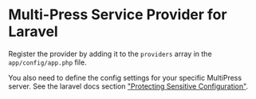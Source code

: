 # Multi-Press Service Provider for Laravel

Register the provider by adding it to the `providers` array in the `app/config/app.php` file.

You also need to define the config settings for your specific MultiPress server. See the laravel docs section ["Protecting Sensitive Configuration"](http://laravel.com/docs/configuration#protecting-sensitive-configuration).